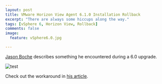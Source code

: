 ```yaml
---
layout: post
title: VMware Horizon View Agent 6.1.0 Installation Rollback
excerpt: "There are always some hiccups along the way."
tags: [vSphere 6, Horizon View, Rollback]
comments: false
image:
  feature: vSphere6.0.jpg

---
```


[Jason Boche](http://boche.net/blog) describes something he encountered during a 6.0 upgrade.

![test](https://ci6.googleusercontent.com/proxy/4y2KUNk7rHcMENe6OT1J3GSXmIz0e4g0FKPEqa27vBL0yd_vr8eVho0qoA=s0-d-e1-ft)

Check out the workaround in [his article](http://www.boche.net/blog/index.php/2015/03/16/vmware-horizon-view-agent-6-1-0-installation-rollback/).
